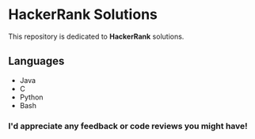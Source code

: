 # HackerRank Solutions
This repository is dedicated to **HackerRank** solutions. 

## Languages
* Java
* C
* Python
* Bash

### I'd appreciate any feedback or code reviews you might have!
